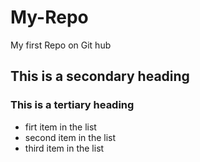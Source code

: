 My-Repo
=======

My first Repo on Git hub
## This is a secondary heading
### This is a tertiary heading
* firt item in the list
* second item in the list
* third item in the list

